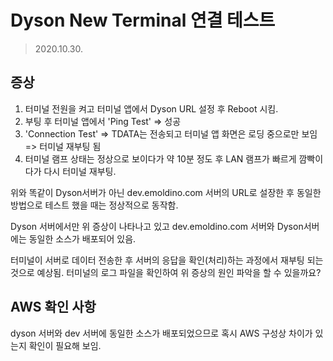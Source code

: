 # Dyson New Terminal 연결 테스트 
> 2020.10.30.

## 증상 
1. 터미널 전원을 켜고 터미널 앱에서 Dyson URL 설정 후 Reboot 시킴.
2. 부팅 후 터미널 앱에서 'Ping Test' => 성공 
3. 'Connection Test' => TDATA는 전송되고 터미널 앱 화면은 로딩 중으로만 보임 => 터미널 재부팅 됨
4. 터미널 램프 상태는 정상으로 보이다가 약 10분 정도 후 LAN 램프가 빠르게 깜빡이다가 다시 터미널 재부팅.

위와 똑같이 Dyson서버가 아닌 dev.emoldino.com 서버의 URL로 설장한 후 
동일한 방법으로 테스트 했을 때는 정상적으로 동작함.

Dyson 서버에서만 위 증상이 나타나고 있고 
dev.emoldino.com 서버와 Dyson서버에는 동일한 소스가 배포되어 있음.

터미널이 서버로 데이터 전송한 후 서버의 응답을 확인(처리)하는 과정에서 재부팅 되는 것으로 예상됨.
터미널의 로그 파일을 확인하여 위 증상의 원인 파악을 할 수 있을까요?


## AWS 확인 사항 
dyson 서버와 dev 서버에 동일한 소스가 배포되었으므로
혹시 AWS 구성상 차이가 있는지 확인이 필요해 보임.  


